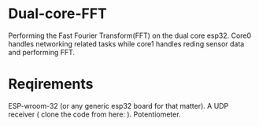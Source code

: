 # Dual-core-FFT
Performing the Fast Fourier Transform(FFT) on the dual core esp32.
Core0 handles networking related tasks while core1 handles reding sensor data and performing FFT.

# Reqirements

ESP-wroom-32 (or any generic esp32 board for that matter).
A UDP receiver ( clone the code from here: ).
Potentiometer.
